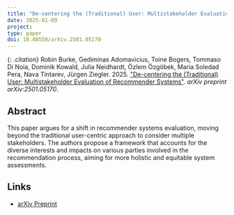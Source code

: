 ```yaml
---
title: "De-centering the (Traditional) User: Multistakeholder Evaluation of Recommender Systems"
date: 2025-01-09
project: 
type: paper
doi: 10.48550/arXiv.2501.05170
---
```


{: .citation}
Robin Burke, Gediminas Adomavicius, Toine Bogers, Tommaso Di Noia, Dominik Kowald, Julia Neidhardt, Özlem Özgöbek, Maria Soledad Pera, Nava Tintarev, Jürgen Ziegler. 2025. ["De-centering the (Traditional) User: Multistakeholder Evaluation of Recommender Systems"](https://arxiv.org/abs/2501.05170). *arXiv preprint arXiv:2501.05170*.

## Abstract

This paper argues for a shift in recommender systems evaluation, moving beyond the traditional user-centric approach to consider multiple stakeholders. The authors propose a framework that accounts for the diverse interests and impacts on various parties involved in the recommendation process, aiming for more holistic and equitable system assessments.

## Links

* [arXiv Preprint](https://arxiv.org/abs/2501.05170)


